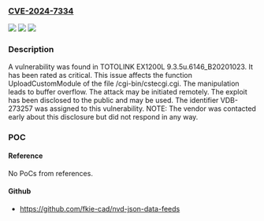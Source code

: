 ### [CVE-2024-7334](https://cve.mitre.org/cgi-bin/cvename.cgi?name=CVE-2024-7334)
![](https://img.shields.io/static/v1?label=Product&message=EX1200L&color=blue)
![](https://img.shields.io/static/v1?label=Version&message=%3D%209.3.5u.6146_B20201023%20&color=brighgreen)
![](https://img.shields.io/static/v1?label=Vulnerability&message=CWE-120%20Buffer%20Overflow&color=brighgreen)

### Description

A vulnerability was found in TOTOLINK EX1200L 9.3.5u.6146_B20201023. It has been rated as critical. This issue affects the function UploadCustomModule of the file /cgi-bin/cstecgi.cgi. The manipulation leads to buffer overflow. The attack may be initiated remotely. The exploit has been disclosed to the public and may be used. The identifier VDB-273257 was assigned to this vulnerability. NOTE: The vendor was contacted early about this disclosure but did not respond in any way.

### POC

#### Reference
No PoCs from references.

#### Github
- https://github.com/fkie-cad/nvd-json-data-feeds

